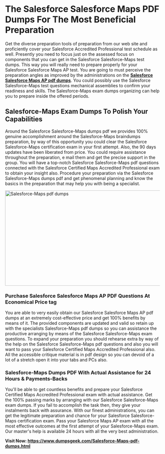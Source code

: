 # The Salesforce Salesforce Maps PDF Dumps For The Most Beneficial Preparation
<p>Get the diverse preparation tools of preparation from our web site and proficiently cover your Salesforce Accredited Professional test schedule as well. Presently you need to focus just on the assessed focus on components that you can get in the Salesforce Salesforce-Maps test dumps. This way you will really need to prepare properly for your Salesforce Salesforce Maps AP test. You are going to must perceive the preparation angles as improved by the administrations on the <strong><a href="https://www.dumpsgeek.com/Salesforce-Maps-pdf-dumps.html">Salesforce Salesforce Maps AP pdf dumps</a></strong>. You could possibly use the Salesforce Salesforce-Maps test questions mechanical assemblies to confirm your readiness and skills. The Salesforce-Maps exam dumps organizing can help you to prepare inside the offered periods.</p>
<h2><strong>Salesforce-Maps Exam Dumps To Polish Your Capabilities</strong></h2>
<p>Around the Salesforce Salesforce-Maps dumps pdf we provides 100% genuine accomplishment around the Salesforce-Maps braindumps preparation, by way of this opportunity you could clear the Salesforce Salesforce-Maps certification exam in your first attempt. Also, the 90 days updates have been liberated from price. You could require assistance throughout the preparation, e mail them and get the precise support in the group. You will have a top-notch Salesforce Salesforce-Maps pdf questions connected with the Salesforce Certified Maps Accredited Professional exam to obtain your insight also. Procedure your preparation via the Salesforce Salesforce-Maps dumps pdf and get phenomenal planning and know the basics in the preparation that may help you with being a specialist.</p>
<p><a href="https://www.dumpsgeek.com/Salesforce-Maps-pdf-dumps.html"><img src="https://i.ibb.co/pLxs0kZ/Consumer-Goods-Cloud-pdf-dumps.png" alt="Salesforce-Maps pdf dumps" width="550" height="309" /></a></p>
<h3><strong>Purchase Salesforce Salesforce Maps AP PDF Questions At Economical Price tag</strong></h3>
<p>You are able to very easily obtain our Salesforce Salesforce Maps AP pdf dumps at an extremely cost-effective price and get 100% benefits by means of it. The provided components are updated and valid so retain up with the specialists Salesforce-Maps pdf dumps so you can assistance the productive arranging by means of the Salesforce Salesforce-Maps exam questions. To expand your preparation you should rehearse extra by way of the help on the Salesforce Salesforce-Maps pdf questions and also you will want to pass your Salesforce Certified Maps Accredited Professional also. All the accessible critique material is in pdf design so you can devoid of a lot of a stretch open it into your tabs and PCs also.</p>
<h3><strong>Salesforce-Maps Dumps PDF With Actual Assistance for 24 Hours &amp; Payments-Backs&nbsp;</strong></h3>
<p>You'll be able to get countless benefits and prepare your Salesforce Certified Maps Accredited Professional exam with actual assistance. Get the 100% passing marks by arranging with our Salesforce Salesforce-Maps exam dumps. If you fail to accomplish the task then, they give your instalments back with assurance. With our finest administrations, you can get the legitimate preparation and chance for your Salesforce Salesforce-Maps certification exam. Pass your Salesforce Maps AP exam with all the most effective outcomes at the first attempt of your Salesforce-Maps exam. Our master's help is available 24 hours with all the very best administration.</p>
<p><strong>Visit Now:&nbsp;<a href="https://www.dumpsgeek.com/Salesforce-Maps-pdf-dumps.html">https://www.dumpsgeek.com/Salesforce-Maps-pdf-dumps.html</a></strong></p>
